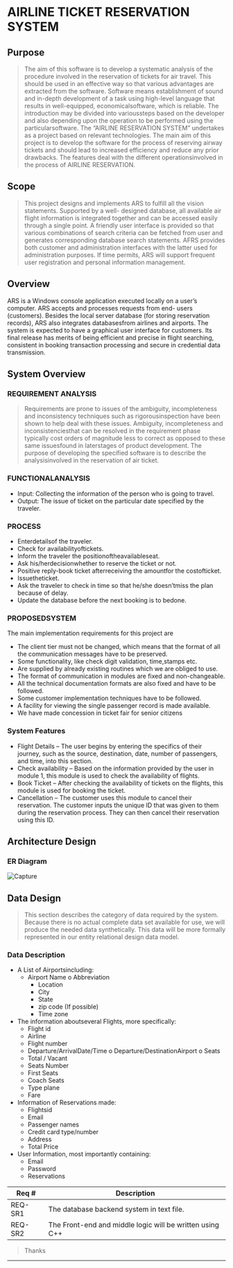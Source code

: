 # AIRLINE TICKET RESERVATION SYSTEM
## Purpose
> The aim of this software is to develop a systematic analysis of the procedure involved in the 
reservation of tickets for air travel. This should be used in an effective way so that various advantages are
extracted from the software. Software means establishment of sound and in-depth development of a 
task using high-level language that results in well-equipped, economicalsoftware, which is reliable. The
introduction may be divided into varioussteps based on the developer and also depending upon the 
operation to be performed using the particularsoftware. The “AIRLINE RESERVATION SYSTEM”
undertakes as a project based on relevant technologies. The main aim of this project is to develop the 
software for the process of reserving airway tickets and should lead to increased efficiency and reduce
any prior drawbacks. The features deal with the different operationsinvolved in the process of AIRLINE
RESERVATION. 

## Scope
> This project designs and implements ARS to fulfill all the vision statements. Supported by a 
well- designed database, all available air flight information is integrated together and can be 
accessed easily through a single point. A friendly user interface is provided so that various
combinations of search criteria can be fetched from user and generates corresponding database search
statements. AFRS provides both customer and administration interfaces with the latter used for
administration purposes. If time permits, ARS will support frequent user registration and personal
information management.

## Overview
ARS is a Windows console application executed locally on a user’s computer. ARS accepts and
processes requests from end- users (customers). Besides the local server database (for storing
reservation records), ARS also integrates databasesfrom airlines and airports.
The system is expected to have a graphical user interface for customers. Its final release has
merits of being efficient and precise in flight searching, consistent in booking transaction 
processing and secure in credential data transmission.

## System Overview
### REQUIREMENT ANALYSIS
> Requirements are prone to issues of the ambiguity, incompleteness and inconsistency techniques such as
rigorousinspection have been shown to help deal with these issues.
Ambiguity, incompleteness and inconsistenciesthat can be resolved in the requirement phase typically
cost orders of magnitude less to correct as opposed to these same issuesfound in laterstages of product 
development. The purpose of developing the specified software is to describe the analysisinvolved in the 
reservation of air ticket.
### FUNCTIONALANALYSIS
* Input: Collecting the information of the person who is going to travel. 
* Output: The issue of ticket on the particular date specified by the traveler.
### PROCESS
* Enterdetailsof the traveler.
* Check for availabilityoftickets.
* Inform the traveler the positionoftheavailableseat.
* Ask his/herdecisionwhether to reserve the ticket or not.
* Positive reply-book ticket afterreceiving the amountfor the costofticket.
* Issuetheticket.
* Ask the traveler to check in time so that he/she doesn’tmiss the plan because of delay.
* Update the database before the next booking is to bedone.
### PROPOSEDSYSTEM
The main implementation requirements for this project are
* The client tier must not be changed, which means that the format of all the
communication messages have to be preserved.
* Some functionality, like check digit validation, time,stamps etc.
* Are supplied by already existing routines which we are obliged to use.
* The format of communication in modules are fixed and non-changeable.
* All the technical documentation formats are also fixed and have to be followed.
* Some customer implementation techniques have to be followed.
* A facility for viewing the single passenger record is made available.
* We have made concession in ticket fair for senior citizens
### System Features
* Flight Details – The user begins by entering the specifics of their journey, such as the source, destination, date,
number of passengers, and time, into this section.
* Check availability – Based on the information provided by the user in module 1, this module is used to check the
availability of flights.
* Book Ticket – After checking the availability of tickets on the flights, this module is used for booking the ticket.
* Cancellation – The customer uses this module to cancel their reservation. The customer inputs the unique ID
that was given to them during the reservation process. They can then cancel their reservation using this ID.

## Architecture Design
### ER Diagram

![Capture](https://user-images.githubusercontent.com/89790414/142877556-eb6b0c2e-0616-454a-b076-0e547d3e9196.PNG)


## Data Design
> This section describes the category of data required by the system. Because there is no actual
complete data set available for use, we will produce the needed data synthetically. This data will be 
more formally represented in our entity relational design data model. 

### Data Description
* A List of Airportsincluding:
  * Airport Name o Abbreviation 
    * Location
    *  City 
    *  State
    *  zip code (If possible)
    *  Time zone
* The information aboutseveral Flights, more specifically:
  * Flight id
  *  Airline
  * Flight number
  * Departure/ArrivalDate/Time o Departure/DestinationAirport o Seats
  * Total / Vacant
  * Seats Number 
  * First Seats
  * Coach Seats 
  * Type plane 
  * Fare
* Information of Reservations made:
  * Flightsid
  * Email
  * Passenger names
  * Credit card type/number
  * Address
  * Total Price
* User Information, most importantly containing:
  * Email
  * Password
  * Reservations

| Req #   | Description |
| ------- | ----------- |
| REQ-SR1 | The database backend system in text file. |
| REQ-SR2 | The Front-end and middle logic will be written using C++ |

> Thanks
---
